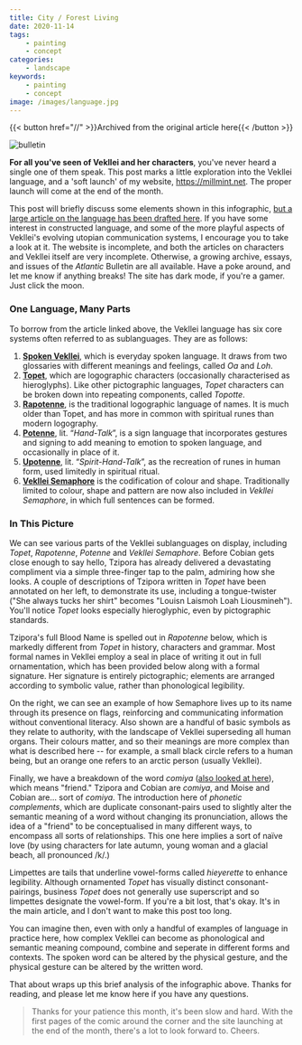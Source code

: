 ```yaml
---
title: City / Forest Living
date: 2020-11-14
tags:
    - painting
    - concept
categories:
    - landscape
keywords:
    - painting
    - concept
image: /images/language.jpg
---
```

{{< button href="//" >}}Archived from the original article here{{< /button >}}

![bulletin](/images/city.jpg)

**For all you've seen of Vekllei and her characters**, you've never heard a single one of them speak. This post marks a little exploration into the Vekllei language, and a 'soft launch' of my website, https://millmint.net. The proper launch will come at the end of the month.

This post will briefly discuss some elements shown in this infographic, [but a large article on the language has been drafted here](https://millmint.net/docs/millmint/vekllei/language). If you have some interest in constructed language, and some of the more playful aspects of Vekllei's evolving utopian communication systems, I encourage you to take a look at it. The website is incomplete, and both the articles on characters and Vekllei itself are very incomplete. Otherwise, a growing archive, essays, and issues of the *Atlantic* Bulletin are all available. Have a poke around, and let me know if anything breaks! The site has dark mode, if you're a gamer. Just click the moon.

### One Language, Many Parts

To borrow from the article linked above, the Vekllei language has six core systems often referred to as sublanguages. They are as follows:

1. [**Spoken Vekllei**](https://millmint.net/docs/millmint/vekllei/language/#21--spoken-vekllei), which is everyday spoken language. It draws from two glossaries with different meanings and feelings, called *Oa* and *Loh*.
2. [**Topet**](https://millmint.net/docs/millmint/vekllei/language/#22--topet), which are logographic characters (occasionally characterised as hieroglyphs). Like other pictographic languages, *Topet* characters can be broken down into repeating components, called *Topotte*.
3. [**Rapotenne**](https://millmint.net/docs/millmint/vekllei/language/#23--rapotenne), is the traditional logographic language of names. It is much older than Topet, and has more in common with spiritual runes than modern logography.
4. [**Potenne**](https://millmint.net/docs/millmint/vekllei/language/#24--potenne), lit. “*Hand-Talk*”, is a sign language that incorporates gestures and signing to add meaning to emotion to spoken language, and occasionally in place of it.
5. [**Upotenne**](https://millmint.net/docs/millmint/vekllei/language/#25--upotenne), lit. “*Spirit-Hand-Talk*”, as the recreation of runes in human form, used limitedly in spiritual ritual.
6. [**Vekllei Semaphore**](https://millmint.net/docs/millmint/vekllei/language/#26--vekllei-semaphore) is the codification of colour and shape. Traditionally limited to colour, shape and pattern are now also included in *Vekllei Semaphore*, in which full sentences can be formed.

### In This Picture

We can see various parts of the Vekllei sublanguages on display, including *Topet*, *Rapotenne*, *Potenne* and *Vekllei Semaphore*. Before Cobian gets close enough to say hello, Tzipora has already delivered a devastating compliment via a simple three-finger tap to the palm, admiring how she looks. A couple of descriptions of Tzipora written in *Topet* have been annotated on her left, to demonstrate its use, including a tongue-twister ("She always tucks her shirt" becomes "Louisn Laismoh Loah Liousmineh"). You'll notice *Topet* looks especially hieroglyphic, even by pictographic standards.

Tzipora's full Blood Name is spelled out in *Rapotenne* below, which is markedly different from *Topet* in history, characters and grammar. Most formal names in Vekllei employ a seal in place of writing it out in full ornamentation, which has been provided below along with a formal signature. Her signature is entirely pictographic; elements are arranged according to symbolic value, rather than phonological legibility.

On the right, we can see an example of how Semaphore lives up to its name through its presence on flags, reinforcing and communicating information without conventional literacy. Also shown are a handful of basic symbols as they relate to authority, with the landscape of Vekllei superseding all human organs. Their colours matter, and so their meanings are more complex than what is described here -- for example, a small black circle refers to a human being, but an orange one refers to an arctic person (usually Vekllei).

Finally, we have a breakdown of the word *comiya* ([also looked at here](https://millmint.net/docs/millmint/vekllei/language/#222-phonetic-reading)), which means "friend." Tzipora and Cobian are *comiya*, and Moise and Cobian are... sort of *comiya*. The introduction here of *phonetic complements*, which are duplicate consonant-pairs used to slightly alter the semantic meaning of a word without changing its pronunciation, allows the idea of a "friend" to be conceptualised in many different ways, to encompass all sorts of relationships. This one here implies a sort of naïve love (by using characters for late autumn, young woman and a glacial beach, all pronounced /k/.)

Limpettes are tails that underline vowel-forms called *hieyerette* to enhance legibility. Although ornamented *Topet* has visually distinct consonant-pairings, business *Topet* does not generally use superscript and so limpettes designate the vowel-form. If you're a bit lost, that's okay. It's in the main article, and I don't want to make this post too long.

You can imagine then, even with only a handful of examples of language in practice here, how complex Vekllei can become as phonological and semantic meaning compound, combine and seperate in different forms and contexts. The spoken word can be altered by the physical gesture, and the physical gesture can be altered by the written word.

That about wraps up this brief analysis of the infographic above. Thanks for reading, and please let me know here if you have any questions.

>Thanks for your patience this month, it's been slow and hard. With the first pages of the comic around the corner and the site launching at the end of the month, there's a lot to look forward to. Cheers.
